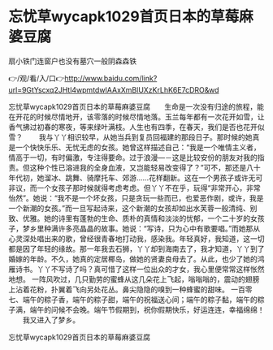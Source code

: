 # 忘忧草wycapk1029首页日本的草莓麻婆豆腐
扇小铁门连窗户也没有墓穴一般阴森森铁

👉/观/看/入/口👉http://www.baidu.com/link?url=9GtYscxq2JHtl4wpmtdwIAAxXmBlUXzKrLhK6E7cDRO&wd

忘忧草wycapk1029首页日本的草莓麻婆豆腐　　生命是一次没有归途的旅程，能在开花的时候尽情地开，该零落的时候尽情地落。玉兰每年都有一次花开如雪，让香气拂过初春的寒夜，等来绿叶满枝。人生也有四季，在春天，我们是否也花开似雪？
　　我与丫丫相识较早，从她当兵到复员回福建的那段日子。那时候的她真是一个快快乐乐、无忧无虑的女孩。她曾这样描述自己：“我是一个唯情主义者，情高于一切，有时偏激，专注得要命。过于浪漫—－这是比较安份的朋友对我的指责。但这种个性已溶进我的全身血液，又岂能轻易改变得了？”可不，那还是八十年代初，她溜冰、跳舞、骑摩托车、郊游……花样翻新。这在一个男孩子或许无可非议，而一个女孩子那时候就得考虑考虑。但丫丫不在乎，玩得“非常开心，非常怡然”。她说：“我不是一个坏女孩，只是贪玩一些而已，也爱恶作剧，或许，我是一个新潮的女孩。”而一旦写起诗来，这个新潮的女孩却如出水芙蓉一般清纯、别致、优雅。她的诗里有蓬勃的生命、质朴的真情和淡淡的忧郁，一个二十岁的女孩子，梦乡里种满许多亮晶晶的故事。她说：“写诗，只为心中有歌要唱。”而她那从心灵深处唱出来的歌，曾经很青春地打动我，感染我。年轻真好，我知道，这一切都是因了年轻的缘故。那一年我去石狮，丫丫却到海南去了，我才知道，丫丫到了婚嫁的年龄。不久，她真的定居椰岛，做她的贤妻良母去了。从此，也少了她的鸿雁诗书。丫丫不写诗了吗？真可惜了这样一位出众的才女，我心里便常常这样怅然地想。
一阵风吹过，几只勤劳的蜜蜂从这几朵花上飞起，嗡嗡嗡的，震动的翅膀上沾着花粉，扑翼着飞向另处花丛。鼻尖隐隐的嗅到一种蜂蜜的甜味。
	一百零七、端午的粽子香，端午的粽子甜，端午的祝福送心间；端午的粽子黏，端午的粽子满，端午的问候不会晚。端午节假期到，祝你假期快乐，好运连连，幸福绵绵！
　　我又进入了梦乡。

忘忧草wycapk1029首页日本的草莓麻婆豆腐

